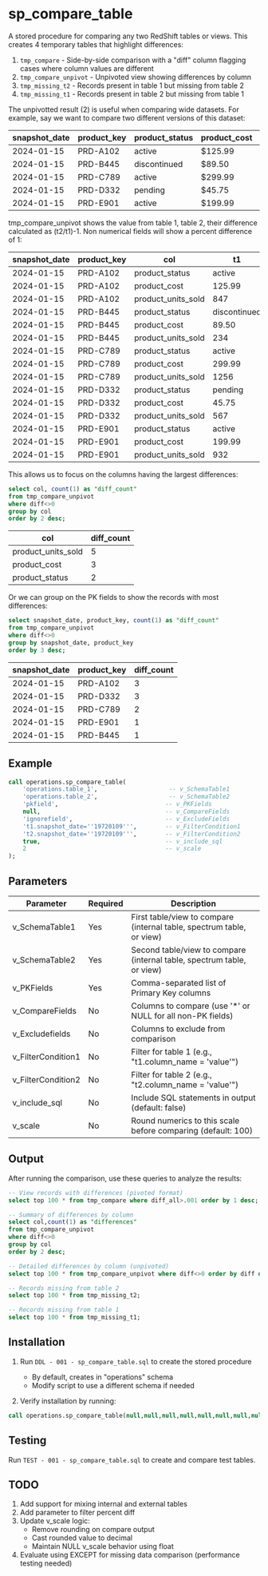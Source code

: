 # sp_compare_table

A stored procedure for comparing any two RedShift tables or views. This creates 4 temporary tables that highlight differences:

1. `tmp_compare` - Side-by-side comparison with a "diff" column flagging cases where column values are different
2. `tmp_compare_unpivot` - Unpivoted view showing differences by column
3. `tmp_missing_t2` - Records present in table 1 but missing from table 2
4. `tmp_missing_t1` - Records present in table 2 but missing from table 1

The unpivotted result (2) is useful when comparing wide datasets. For example, say we want to compare two different versions of this dataset:

| snapshot_date | product_key | product_status | product_cost | product_units_sold |
|--------------|-------------|----------------|--------------|-------------------|
| 2024-01-15   | PRD-A102    | active         | $125.99      | 847              |
| 2024-01-15   | PRD-B445    | discontinued   | $89.50       | 234              |
| 2024-01-15   | PRD-C789    | active         | $299.99      | 1256             |
| 2024-01-15   | PRD-D332    | pending        | $45.75       | 567              |
| 2024-01-15   | PRD-E901    | active         | $199.99      | 932              |

tmp_compare_unpivot shows the value from table 1, table 2, their difference calculated as (t2/t1)-1. Non numerical fields will show a percent difference of 1:


| snapshot_date | product_key | col               | t1        | t2        | diff    |
|--------------|-------------|-------------------|-----------|-----------|---------|
| 2024-01-15   | PRD-A102    | product_status    | active    | inactive  | 1    |
| 2024-01-15   | PRD-A102    | product_cost      | 125.99    | 130.99    | 0.0397  |
| 2024-01-15   | PRD-A102    | product_units_sold| 847       | 912       | 0.0767  |
| 2024-01-15   | PRD-B445    | product_status    | discontinued| discontinued| 0     |
| 2024-01-15   | PRD-B445    | product_cost      | 89.50     | 89.50     | 0       |
| 2024-01-15   | PRD-B445    | product_units_sold| 234       | 198       | -0.1538 |
| 2024-01-15   | PRD-C789    | product_status    | active    | active    | 0       |
| 2024-01-15   | PRD-C789    | product_cost      | 299.99    | 279.99    | -0.0667 |
| 2024-01-15   | PRD-C789    | product_units_sold| 1256      | 1489      | 0.1855  |
| 2024-01-15   | PRD-D332    | product_status    | pending   | active    | 1    |
| 2024-01-15   | PRD-D332    | product_cost      | 45.75     | 49.99     | 0.0927  |
| 2024-01-15   | PRD-D332    | product_units_sold| 567       | 634       | 0.1182  |
| 2024-01-15   | PRD-E901    | product_status    | active    | active    | 0       |
| 2024-01-15   | PRD-E901    | product_cost      | 199.99    | 199.99    | 0       |
| 2024-01-15   | PRD-E901    | product_units_sold| 932       | 1045      | 0.1212  |

This allows us to focus on the columns having the largest differences:
```sql
select col, count(1) as "diff_count"
from tmp_compare_unpivot
where diff<>0
group by col
order by 2 desc;
```

| col               | diff_count |
|------------------|------------|
| product_units_sold| 5          |
| product_cost      | 3          |
| product_status    | 2          |

Or we can group on the PK fields to show the records with most differences:
```sql
select snapshot_date, product_key, count(1) as "diff_count" 
from tmp_compare_unpivot 
where diff<>0 
group by snapshot_date, product_key 
order by 3 desc;
```

| snapshot_date | product_key | diff_count |
|--------------|-------------|------------|
| 2024-01-15   | PRD-A102    | 3          |
| 2024-01-15   | PRD-D332    | 3          |
| 2024-01-15   | PRD-C789    | 2          |
| 2024-01-15   | PRD-E901    | 1          |
| 2024-01-15   | PRD-B445    | 1          |

## Example

```sql
call operations.sp_compare_table(
    'operations.table_1',                    -- v_SchemaTable1
    'operations.table_2',                    -- v_SchemaTable2
    'pkfield',                              -- v_PKFields
    null,                                   -- v_CompareFields
    'ignorefield',                          -- v_ExcludeFields
    't1.snapshot_date=''19720109''',        -- v_FilterCondition1
    't2.snapshot_date=''19720109''',        -- v_FilterCondition2
    true,                                   -- v_include_sql
    2                                       -- v_scale
);
```

## Parameters

| Parameter | Required | Description |
|-----------|----------|-------------|
| v_SchemaTable1 | Yes | First table/view to compare (internal table, spectrum table, or view) |
| v_SchemaTable2 | Yes | Second table/view to compare (internal table, spectrum table, or view) |
| v_PKFields | Yes | Comma-separated list of Primary Key columns |
| v_CompareFields | No | Columns to compare (use '*' or NULL for all non-PK fields) |
| v_Excludefields | No | Columns to exclude from comparison |
| v_FilterCondition1 | No | Filter for table 1 (e.g., "t1.column_name = 'value'") |
| v_FilterCondition2 | No | Filter for table 2 (e.g., "t2.column_name = 'value'") |
| v_include_sql | No | Include SQL statements in output (default: false) |
| v_scale | No | Round numerics to this scale before comparing (default: 100) |

## Output

After running the comparison, use these queries to analyze the results:

```sql
-- View records with differences (pivoted format)
select top 100 * from tmp_compare where diff_all>.001 order by 1 desc;

-- Summary of differences by column
select col,count(1) as "differences" 
from tmp_compare_unpivot 
where diff<>0 
group by col 
order by 2 desc;

-- Detailed differences by column (unpivoted)
select top 100 * from tmp_compare_unpivot where diff<>0 order by diff desc;

-- Records missing from table 2
select top 100 * from tmp_missing_t2;

-- Records missing from table 1
select top 100 * from tmp_missing_t1;
```

## Installation

1. Run `DDL - 001 - sp_compare_table.sql` to create the stored procedure
   - By default, creates in "operations" schema
   - Modify script to use a different schema if needed

2. Verify installation by running:
```sql
call operations.sp_compare_table(null,null,null,null,null,null,null,null,null)
```

## Testing

Run `TEST - 001 - sp_compare_table.sql` to create and compare test tables.

## TODO

1. Add support for mixing internal and external tables
2. Add parameter to filter percent diff
3. Update v_scale logic:
   - Remove rounding on compare output
   - Cast rounded value to decimal
   - Maintain NULL v_scale behavior using float
4. Evaluate using EXCEPT for missing data comparison (performance testing needed)

